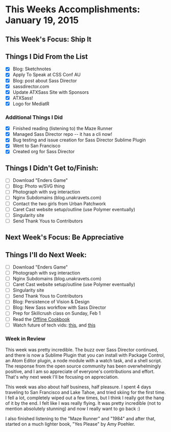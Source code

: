 # This Weeks Accomplishments: January 19, 2015

## This Week's Focus: Ship It

## Things I Did From the List

- [x] Blog: Sketchnotes
- [x] Apply To Speak at CSS Conf AU
- [x] Blog: post about Sass Director
- [x] sassdirector.com
- [x] Update ATXSass Site with Sponsors
- [x] ATXSass!
- [x] Logo for MediatR

### Additional Things I Did

- [x] Finished reading (listening to) the Maze Runner
- [x] Managed Sass Director repo -- it has a cli now!
- [x] Bug testing and issue creation for Sass Director Sublime Plugin
- [x] Went to San Francisco
- [x] Created org for Sass Director

## Things I Didn't Get to/Finish:

- [ ] Download "Enders Game"
- [ ] Blog: Photo w/SVG thing
- [ ] Photograph with svg interaction
- [ ] Nginx Subdomains (blog.unakravets.com)
- [ ] Contact the two girls from Urban Patchwork
- [ ] Caret Cast website setup/outline (use Polymer eventually)
- [ ] Singularity site
- [ ] Send Thank Yous to Contributors

## Next Week's Focus: Be Appreciative

## Things I'll do Next Week:

- [ ] Download "Enders Game"
- [ ] Photograph with svg interaction
- [ ] Nginx Subdomains (blog.unakravets.com)
- [ ] Caret Cast website setup/outline (use Polymer eventually)
- [ ] Singularity site
- [ ] Send Thank Yous to Contributors
- [ ] Blog: Persistence of Vision & Design
- [ ] Blog: New Sass workflow with Sass Director
- [ ] Prep for Skillcrush class on Sunday, Feb 1
- [ ] Read the [Offline Cookbook](http://jakearchibald.com/2014/offline-cookbook/)
- [ ] Watch future of tech vids: [this](http://vimeo.com/110386621), and [this](https://www.youtube.com/watch?v=ji4TyY14UWU)

### Week in Review

This week was pretty incredible. The buzz over Sass Director continued, and there is now a Sublime Plugin that you can install with Package Control, an Atom Editor plugin, a node module with a watch task, and a shell script. The response from the open source community has been overwhelmingly positive, and I am so appreciate of everyone's contributions and effort. That's why next week I'll be focusing on appreciation.

This week was also about half business, half pleasure. I spent 4 days traveling to San Francisco and Lake Tahoe, and tried skiing for the first time. I fell a lot, completely wiped out a few times, but I think I really got the hang of it by the end. I felt like I was really flying. It was pretty incredible (not to mention absolutely stunning) and now I really want to go back :)

I also finished listening to the "Maze Runner" and "1984" and after that, started on a much lighter book, "Yes Please" by Amy Poehler.
